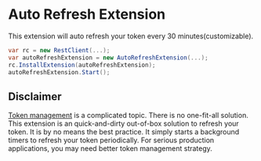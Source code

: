 # Auto Refresh Extension

This extension will auto refresh your token every 30 minutes(customizable).

```cs
var rc = new RestClient(...);
var autoRefreshExtension = new AutoRefreshExtension(...);
rc.InstallExtension(autoRefreshExtension);
autoRefreshExtension.Start();
```


## Disclaimer

[Token management](https://medium.com/ringcentral-developers/ringcentral-token-management-477578f00954) is a complicated topic. 
There is no one-fit-all solution.
This extension is an quick-and-dirty out-of-box solution to refresh your token. It is by no means the best practice. 
It simply starts a background timers to refresh your token periodically. 
For serious production applications, you may need better token management strategy.
